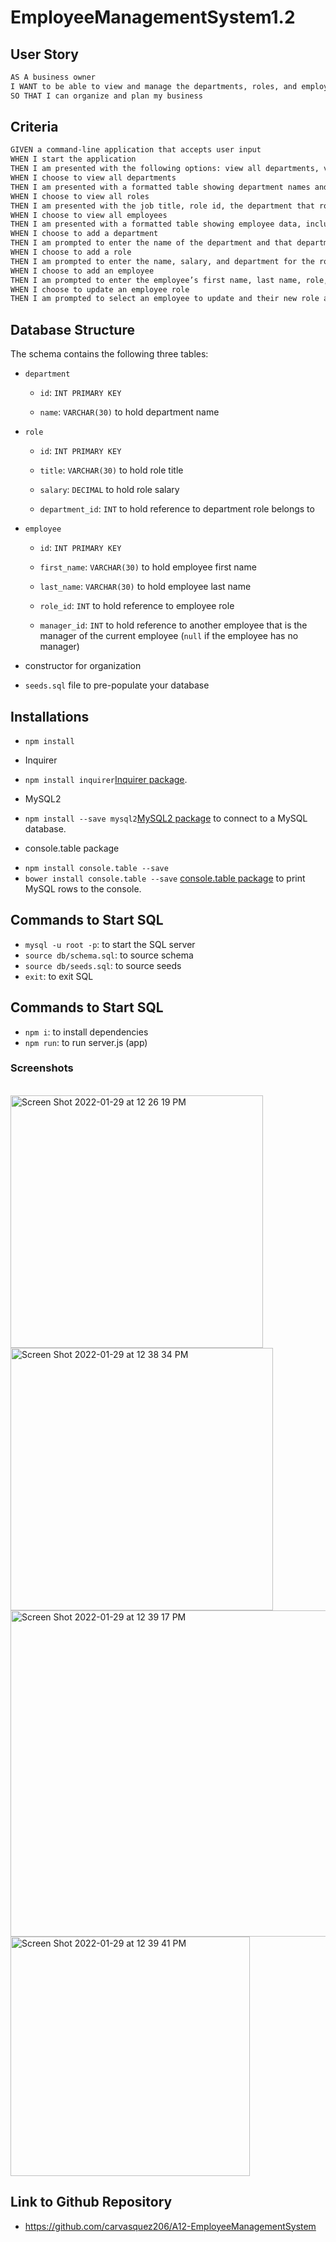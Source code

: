 # EmployeeManagementSystem1.2

## User Story

```md
AS A business owner
I WANT to be able to view and manage the departments, roles, and employees in my company
SO THAT I can organize and plan my business
```

## Criteria

```md
GIVEN a command-line application that accepts user input
WHEN I start the application
THEN I am presented with the following options: view all departments, view all roles, view all employees, add a department, add a role, add an employee, and update an employee role
WHEN I choose to view all departments
THEN I am presented with a formatted table showing department names and department ids
WHEN I choose to view all roles
THEN I am presented with the job title, role id, the department that role belongs to, and the salary for that role
WHEN I choose to view all employees
THEN I am presented with a formatted table showing employee data, including employee ids, first names, last names, job titles, departments, salaries, and managers that the employees report to
WHEN I choose to add a department
THEN I am prompted to enter the name of the department and that department is added to the database
WHEN I choose to add a role
THEN I am prompted to enter the name, salary, and department for the role and that role is added to the database
WHEN I choose to add an employee
THEN I am prompted to enter the employee’s first name, last name, role, and manager, and that employee is added to the database
WHEN I choose to update an employee role
THEN I am prompted to select an employee to update and their new role and this information is updated in the database 
```
## Database Structure 
The schema contains the following three tables:

* `department`

    * `id`: `INT PRIMARY KEY`

    * `name`: `VARCHAR(30)` to hold department name

* `role`

    * `id`: `INT PRIMARY KEY`

    * `title`: `VARCHAR(30)` to hold role title

    * `salary`: `DECIMAL` to hold role salary

    * `department_id`: `INT` to hold reference to department role belongs to

* `employee`

    * `id`: `INT PRIMARY KEY`

    * `first_name`: `VARCHAR(30)` to hold employee first name

    * `last_name`: `VARCHAR(30)` to hold employee last name

    * `role_id`: `INT` to hold reference to employee role

    * `manager_id`: `INT` to hold reference to another employee that is the manager of the current employee (`null` if the employee has no manager)

* constructor for organization
* `seeds.sql` file to pre-populate your database

## Installations
- `npm install`
* Inquirer 
- `npm install inquirer`[Inquirer package](https://www.npmjs.com/package/inquirer).
* MySQL2 
- `npm install --save mysql2`[MySQL2 package](https://www.npmjs.com/package/mysql2) to connect to a MySQL database.
* console.table package
- `npm install console.table --save`
- `bower install console.table --save` [console.table package](https://www.npmjs.com/package/console.table) to print MySQL rows to the console.

## Commands to Start SQL
- `mysql -u root -p`: to start the SQL server
- `source db/schema.sql`: to source schema
- `source db/seeds.sql`: to source seeds
- `exit`: to exit SQL

## Commands to Start SQL
- `npm i`: to install dependencies
- `npm run`: to run server.js (app)

### Screenshots
<br>
<img width="404" alt="Screen Shot 2022-01-29 at 12 26 19 PM" src="https://user-images.githubusercontent.com/63617482/151677014-42ebabab-8dc8-4d10-8091-08f31f53021f.png">
<br>
<img width="420" alt="Screen Shot 2022-01-29 at 12 38 34 PM" src="https://user-images.githubusercontent.com/63617482/151677010-d583d6f7-90a3-4bda-ad7d-699e80ba2598.png">
<br>
<img width="522" alt="Screen Shot 2022-01-29 at 12 39 17 PM" src="https://user-images.githubusercontent.com/63617482/151676957-c9f8985c-4deb-4ab2-bfbf-8bd2ee5400c7.png">
<br>
<img width="383" alt="Screen Shot 2022-01-29 at 12 39 41 PM" src="https://user-images.githubusercontent.com/63617482/151677019-38ad8f82-1158-44bf-ad40-72629bb68c2f.png">
<br>






## Link to Github Repository
- https://github.com/carvasquez206/A12-EmployeeManagementSystem

